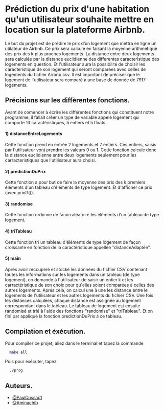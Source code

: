 # Prédiction du prix d'une habitation qu'un utilisateur souhaite mettre en location sur la plateforme Airbnb.

Le but du projet est de prédire le prix d’un logement que mettra en ligne un utilateur de Airbnb.
Ce prix sera calculé en faisant la moyenne arithmetique des prix des k plus proches logements.
La distance entre deux logements sera calculée par la distance euclidienne des differentes caracteristique des logements en question. 
Et l'utilisateur aura la possibilité de choisir les caracteristique de son logement qui seront comparées avec celles de logements du fichier Airbnb.csv.
Il est important de préciser que le logement de l'utilisateur sera comparé à une base de donnée de 7917 logements.

## Précisions sur les diffèrentes fonctions.
Avant de comencer à écrire les différentes fonctions qui constituent notre programme, il fallait créer un type de variable appelé logement qui comporte 10 caractéristiques, 5 entiers et 5 floats.

#### 1) distanceEntreLogements
Cette fonction prend en entrée 2 logements et 7 entiers.
Ces entiers, saisis par l'utilisateur vont prendre les valeurs 0 ou 1.
Cette fonction calcule donc la distance euclidienne entre deux logements seulement pour les carracteristiques que l'utilisateur aura choisi.

#### 2) predictionDuPrix
Cette fonction a pour but de faire la moyenne des prix des k premiers éléments d'un tableau d'éléments de type logement.
Et d'afficher ce prix (avec printf()).

#### 3) randomise
Cette fonction ordonne de facon aléatoire les éléments d'un tableau de type logement.

#### 4) triTableau
Cette fonction tri un tableau d'éléments de type logement de façon croissante en fonction de la caractéristique appellée "distanceAdaptée".

#### 5) main
Aprés avoir reccupéré et stocké les données du fichier CSV contenant toutes les informations sur les logements dans un tableau (de type logement), on demande à l'utilisateur de saisir un entier k et les carractéristique de son choix pour qu'elles soient comparées à celles des autres logements.
Aprés cela, on calcul une à une les distance entre le logements de l'utilisateur et les autres logements du fichier CSV.
Une fois les distances calculées, chaque distance est assignée au logement correspondant dans le tableau.
Le tableau de logement est ensuite randomisé et trié à l'aide des fonctions "randomise" et "triTableau".
Et on fini par appliqué la fonction predictionDuPrix à ce tableau.

## Compilation et éxécution.

Pour compiler ce projet, allez dans le terminal et tapez la commande 

```bash
  make all
```
Puis pour éxécuter, tapez
```bash
  ./prog
```
## Auteurs.

- [@PaulCussac1](https://www.github.com/PaulCussac1)
- [@Aminachib](https://www.github.com/Aminachib)

